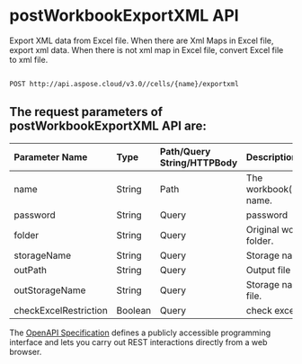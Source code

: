 # **postWorkbookExportXML API**

Export XML data from Excel file. When there are Xml Maps in Excel file, export xml data. When there is not xml map in Excel file, convert Excel file to xml file.  

```bash

POST http://api.aspose.cloud/v3.0//cells/{name}/exportxml

```

## The request parameters of **postWorkbookExportXML** API are: 

| Parameter Name | Type | Path/Query String/HTTPBody | Description | 
| :- | :- | :- |:- | 
|name|String|Path|The workbook(Excel/ODS/...) name.|
|password|String|Query|password|
|folder|String|Query|Original workbook folder.|
|storageName|String|Query|Storage name.|
|outPath|String|Query|Output file path.|
|outStorageName|String|Query|Storage name for output file.|
|checkExcelRestriction|Boolean|Query|check excel restriction.|


The [OpenAPI Specification](https://reference.aspose.cloud/cells/#/DataProcessingController/PostWorkbookExportXML) defines a publicly accessible programming interface and lets you carry out REST interactions directly from a web browser.
